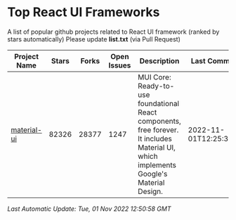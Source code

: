 # Top React UI Frameworks

A list of popular github projects related to React UI framework (ranked by stars automatically)
Please update **list.txt** (via Pull Request)

| Project Name | Stars | Forks | Open Issues | Description | Last Commit |
| ------------ | ----- | ----- | ----------- | ----------- | ----------- |
| [material-ui](https://github.com/mui/material-ui) |82326|28377|1247|MUI Core: Ready-to-use foundational React components, free forever. It includes Material UI, which implements Google&#39;s Material Design.|2022-11-01T12:25:30Z|

*Last Automatic Update: Tue, 01 Nov 2022 12:50:58 GMT*